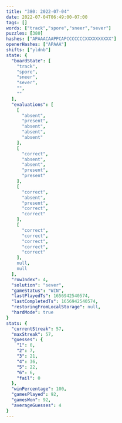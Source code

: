 ```yaml
---
title: "380: 2022-07-04"
date: 2022-07-04T06:49:00-07:00
tags: []
words: ["track","spore","sneer","sever"]
puzzles: [380]
hashes: ["APAAACAAPPCAPCCCCCCCXXXXXXXXXX"]
openerHashes: ["APAAA"]
shifts: ["yldnb"]
state: {
  "boardState": [
    "track",
    "spore",
    "sneer",
    "sever",
    "",
    ""
  ],
  "evaluations": [
    [
      "absent",
      "present",
      "absent",
      "absent",
      "absent"
    ],
    [
      "correct",
      "absent",
      "absent",
      "present",
      "present"
    ],
    [
      "correct",
      "absent",
      "present",
      "correct",
      "correct"
    ],
    [
      "correct",
      "correct",
      "correct",
      "correct",
      "correct"
    ],
    null,
    null
  ],
  "rowIndex": 4,
  "solution": "sever",
  "gameStatus": "WIN",
  "lastPlayedTs": 1656942540574,
  "lastCompletedTs": 1656942540574,
  "restoringFromLocalStorage": null,
  "hardMode": true
}
stats: {
  "currentStreak": 57,
  "maxStreak": 57,
  "guesses": {
    "1": 0,
    "2": 7,
    "3": 21,
    "4": 36,
    "5": 22,
    "6": 6,
    "fail": 0
  },
  "winPercentage": 100,
  "gamesPlayed": 92,
  "gamesWon": 92,
  "averageGuesses": 4
}
---
```


<!-- more -->
